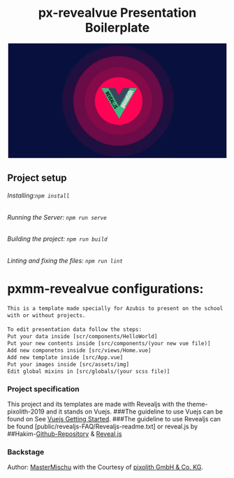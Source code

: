 
<h1  align="center">
px-revealvue Presentation Boilerplate
</h1>
<p align= "center">
<img src="src/assets/img/px-vue-reveal.png" alt="px-vue-reveal" width="500"/>
</p>


## Project setup
###### Installing:```npm install```

###### Running the Server: ```npm run serve```

###### Building the project: ```npm run build```

###### Linting and fixing the files: ```npm run lint```

# pxmm-revealvue configurations:
```
This is a template made specially for Azubis to present on the school with or without projects.

To edit presentation data follow the steps:
Put your data inside [scr/components/HelloWorld]
Put your new contents inside [src/components/(your new vue file)]
Add new componetns inside [src/views/Home.vue]
Add new template inside [src/App.vue]
Put your images inside [src/assets/img]  
Edit global mixins in [src/globals/(your scss file)]
```

### Project specification
This project and its templates are made with Revealjs with the theme-pixolith-2019 and it stands on Vuejs.
###The guideline to use Vuejs can be found on 
See [Vuejs Getting Started](https://cli.vuejs.org).
###The guideline to use Revealjs can be found [public/revealjs-FAQ/Revealjs-readme.txt] 
or 
reveal.js by ##Hakim-[Github-Repository](https://github.com/hakimel/reveal.js) & [Reveal.js](https://revealjs.com/#/)

### Backstage
Author: [MasterMischu](https://www.mastermischu.de) with the Courtesy of [pixolith GmbH & Co. KG](https://www.pixolith.de).
